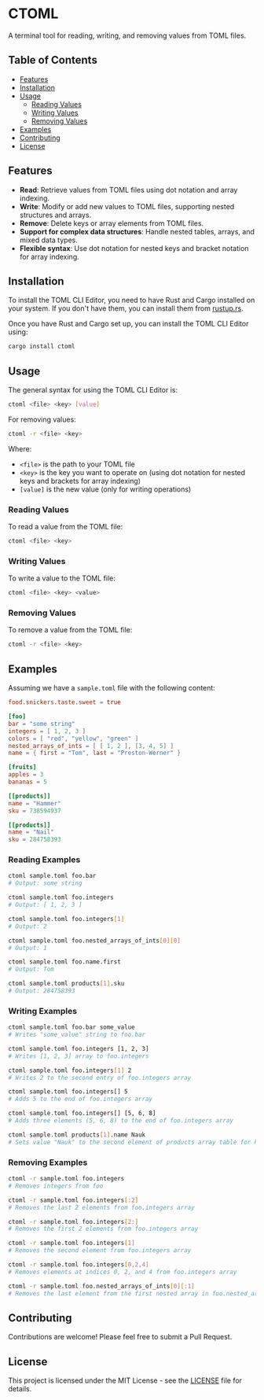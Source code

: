 # CTOML

A terminal tool for reading, writing, and removing values from TOML files.

## Table of Contents

- [Features](#features)
- [Installation](#installation)
- [Usage](#usage)
  - [Reading Values](#reading-values)
  - [Writing Values](#writing-values)
  - [Removing Values](#removing-values)
- [Examples](#examples)
- [Contributing](#contributing)
- [License](#license)

## Features

- **Read**: Retrieve values from TOML files using dot notation and array indexing.
- **Write**: Modify or add new values to TOML files, supporting nested structures and arrays.
- **Remove**: Delete keys or array elements from TOML files.
- **Support for complex data structures**: Handle nested tables, arrays, and mixed data types.
- **Flexible syntax**: Use dot notation for nested keys and bracket notation for array indexing.

## Installation

To install the TOML CLI Editor, you need to have Rust and Cargo installed on your system. If you don't have them, you can install them from [rustup.rs](https://rustup.rs/).

Once you have Rust and Cargo set up, you can install the TOML CLI Editor using:

```bash
cargo install ctoml
```

## Usage

The general syntax for using the TOML CLI Editor is:

```bash
ctoml <file> <key> [value]
```

For removing values:

```bash
ctoml -r <file> <key>
```

Where:
- `<file>` is the path to your TOML file
- `<key>` is the key you want to operate on (using dot notation for nested keys and brackets for array indexing)
- `[value]` is the new value (only for writing operations)

### Reading Values

To read a value from the TOML file:

```bash
ctoml <file> <key>
```

### Writing Values

To write a value to the TOML file:

```bash
ctoml <file> <key> <value>
```

### Removing Values

To remove a value from the TOML file:

```bash
ctoml -r <file> <key>
```

## Examples

Assuming we have a `sample.toml` file with the following content:

```toml
food.snickers.taste.sweet = true

[foo]
bar = "some string"
integers = [ 1, 2, 3 ]
colors = [ "red", "yellow", "green" ]
nested_arrays_of_ints = [ [ 1, 2 ], [3, 4, 5] ]
name = { first = "Tom", last = "Preston-Werner" }

[fruits]
apples = 3
bananas = 5

[[products]]
name = "Hammer"
sku = 738594937

[[products]]
name = "Nail"
sku = 284758393
```

### Reading Examples

```bash
ctoml sample.toml foo.bar
# Output: some string

ctoml sample.toml foo.integers
# Output: [ 1, 2, 3 ]

ctoml sample.toml foo.integers[1]
# Output: 2

ctoml sample.toml foo.nested_arrays_of_ints[0][0]
# Output: 1

ctoml sample.toml foo.name.first
# Output: Tom

ctoml sample.toml products[1].sku
# Output: 284758393
```

### Writing Examples

```bash
ctoml sample.toml foo.bar some_value
# Writes "some_value" string to foo.bar

ctoml sample.toml foo.integers [1, 2, 3]
# Writes [1, 2, 3] array to foo.integers

ctoml sample.toml foo.integers[1] 2
# Writes 2 to the second entry of foo.integers array

ctoml sample.toml foo.integers[] 5
# Adds 5 to the end of foo.integers array

ctoml sample.toml foo.integers[] [5, 6, 8]
# Adds three elements (5, 6, 8) to the end of foo.integers array

ctoml sample.toml products[1].name Nauk
# Sets value "Nauk" to the second element of products array table for key name
```

### Removing Examples

```bash
ctoml -r sample.toml foo.integers
# Removes integers from foo

ctoml -r sample.toml foo.integers[:2]
# Removes the last 2 elements from foo.integers array

ctoml -r sample.toml foo.integers[2:]
# Removes the first 2 elements from foo.integers array

ctoml -r sample.toml foo.integers[1]
# Removes the second element from foo.integers array

ctoml -r sample.toml foo.integers[0,2,4]
# Removes elements at indices 0, 2, and 4 from foo.integers array

ctoml -r sample.toml foo.nested_arrays_of_ints[0][:1]
# Removes the last element from the first nested array in foo.nested_arrays_of_ints
```

## Contributing

Contributions are welcome! Please feel free to submit a Pull Request.

## License

This project is licensed under the MIT License - see the [LICENSE](LICENSE) file for details.

